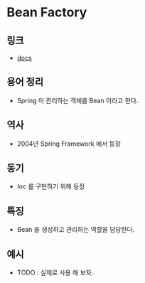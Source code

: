 # Bean Factory

## 링크

* [docs](https://docs.spring.io/spring-framework/docs/current/javadoc-api/org/springframework/beans/factory/BeanFactory.html)

## 용어 정리

* Spring 이 관리하는 객체를 Bean 이라고 한다.

## 역사

* 2004년 Spring Framework 에서 등장

## 동기

* Ioc 를 구현하기 위해 등장

## 특징

* Bean 을 생성하고 관리하는 역할을 담당한다.

## 예시

* TODO : 실제로 사용 해 보자.

